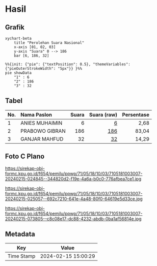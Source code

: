 # Hasil

## Grafik

```mermaid
xychart-beta
    title "Perolehan Suara Nasional"
    x-axis [01, 02, 03]
    y-axis "Suara" 0 --> 186
    bar [6, 186, 32]
```

```mermaid
%%{init: {"pie": {"textPosition": 0.5}, "themeVariables": {"pieOuterStrokeWidth": "5px"}} }%%
pie showData
    "1" : 6
    "2" : 186
    "3" : 32
```

## Tabel

| No. | Nama Paslon    | Suara | Suara (raw) | Persentase |
|:--- |:-------------- | -----:| -----------:| ----------:|
| 1   | ANIES MUHAIMIN | 6     | [6][p-1]    | 2,68       |
| 2   | PRABOWO GIBRAN | 186   | [186][p-2]  | 83,04      |
| 3   | GANJAR MAHFUD  | 32    | [32][p-3]   | 14,29      |


[p-1]: https://github.com/gigit-pemilu/pemilu-2024/blob/main/pilpres/hitung-suara/sub/71-sulawesi-utara/sub/05-minahasa-selatan/sub/18-amurang-timur/sub/1003-ranomea/sub/007-tps/sub/paslon-1.txt
[p-2]: https://github.com/gigit-pemilu/pemilu-2024/blob/main/pilpres/hitung-suara/sub/71-sulawesi-utara/sub/05-minahasa-selatan/sub/18-amurang-timur/sub/1003-ranomea/sub/007-tps/sub/paslon-2.txt
[p-3]: https://github.com/gigit-pemilu/pemilu-2024/blob/main/pilpres/hitung-suara/sub/71-sulawesi-utara/sub/05-minahasa-selatan/sub/18-amurang-timur/sub/1003-ranomea/sub/007-tps/sub/paslon-3.txt

## Foto C Plano

https://sirekap-obj-formc.kpu.go.id/f654/pemilu/ppwp/71/05/18/10/03/7105181003007-20240215-024845--344820d2-f19e-4a6a-b0c0-776afbea7ce1.jpg

https://sirekap-obj-formc.kpu.go.id/f654/pemilu/ppwp/71/05/18/10/03/7105181003007-20240215-025057--692c7210-641e-4a48-80f0-64619e5d33ce.jpg

https://sirekap-obj-formc.kpu.go.id/f654/pemilu/ppwp/71/05/18/10/03/7105181003007-20240215-073805--c8c08e17-dc88-4232-abdb-0ba1af56814e.jpg


## Metadata

| Key        | Value               |
| ---------- | ------------------- |
| Time Stamp | 2024-02-15 15:00:29 |



